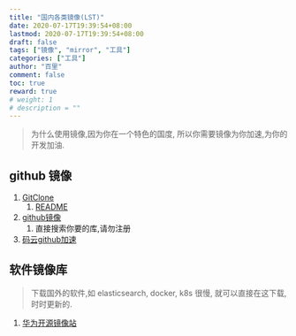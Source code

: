 ```yaml
---
title: "国内各类镜像(LST)"
date: 2020-07-17T19:39:54+08:00
lastmod: 2020-07-17T19:39:54+08:00
draft: false
tags: ["镜像", "mirror", "工具"]
categories: ["工具"]
author: "百里"
comment: false
toc: true
reward: true
# weight: 1
# description = ""
---
```


> 为什么使用镜像,因为你在一个特色的国度, 所以你需要镜像为你加速,为你的开发加油.

## github 镜像

1. [GitClone](https://gitclone.com/)
   1. [README](https://gitclone.com/docs/howto/howto_github)
2. [github镜像](https://github.wuyanzheshui.workers.dev/)
   1. 直接搜索你要的库,请勿注册
3. [码云github加速](https://gitee.com/mirrors)

## 软件镜像库

> 下载国外的软件,如 elasticsearch, docker, k8s 很慢, 就可以直接在这下载, 时时更新的.

1. [华为开源镜像站](https://mirrors.huaweicloud.com/)